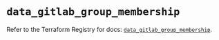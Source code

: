 # `data_gitlab_group_membership`

Refer to the Terraform Registry for docs: [`data_gitlab_group_membership`](https://registry.terraform.io/providers/gitlabhq/gitlab/16.10.0/docs/data-sources/group_membership).
